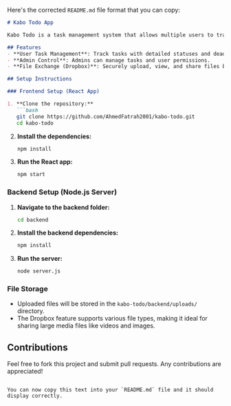 Here's the corrected `README.md` file format that you can copy:

```markdown
# Kabo Todo App

Kabo Todo is a task management system that allows multiple users to track their tasks from start to finish. It also provides an admin panel with full control over all tasks and user activities. The app includes a Dropbox component for users to exchange files in their original formats, supporting various file types, including media and document formats.

## Features
- **User Task Management**: Track tasks with detailed statuses and deadlines.
- **Admin Control**: Admins can manage tasks and user permissions.
- **File Exchange (Dropbox)**: Securely upload, view, and share files between users with a dynamic file system, including custom permissions for each file.

## Setup Instructions

### Frontend Setup (React App)

1. **Clone the repository:**
   ```bash
   git clone https://github.com/AhmedFatrah2001/kabo-todo.git
   cd kabo-todo
   ```

2. **Install the dependencies:**
   ```bash
   npm install
   ```

3. **Run the React app:**
   ```bash
   npm start
   ```

### Backend Setup (Node.js Server)

1. **Navigate to the backend folder:**
   ```bash
   cd backend
   ```

2. **Install the backend dependencies:**
   ```bash
   npm install
   ```

3. **Run the server:**
   ```bash
   node server.js
   ```

### File Storage

- Uploaded files will be stored in the `kabo-todo/backend/uploads/` directory.
- The Dropbox feature supports various file types, making it ideal for sharing large media files like videos and images.

## Contributions

Feel free to fork this project and submit pull requests. Any contributions are appreciated!
```

You can now copy this text into your `README.md` file and it should display correctly.